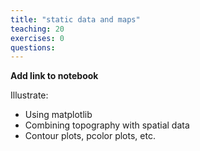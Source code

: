 ```yaml
---
title: "static data and maps"
teaching: 20
exercises: 0
questions:
---
```


**Add link to notebook**

Illustrate:

- Using matplotlib
- Combining topography with spatial data
- Contour plots, pcolor plots, etc.
